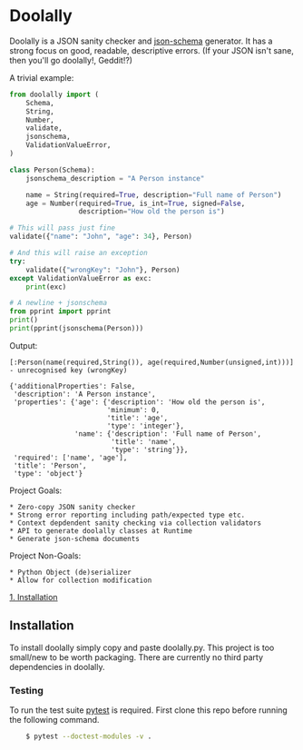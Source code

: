# Doolally

Doolally is a JSON sanity checker and
[json-schema](https://json-schema.org/) generator.
It has a strong focus on good, readable, descriptive errors.
(If your JSON isn't sane, then you'll go doolally!, Geddit!?) 

A trivial example:

```python
from doolally import (
    Schema,
    String,
    Number,
    validate,
    jsonschema,
    ValidationValueError,
)

class Person(Schema):
    jsonschema_description = "A Person instance"

    name = String(required=True, description="Full name of Person")
    age = Number(required=True, is_int=True, signed=False,
                 description="How old the person is")

# This will pass just fine
validate({"name": "John", "age": 34}, Person)

# And this will raise an exception
try:
    validate({"wrongKey": "John"}, Person)
except ValidationValueError as exc:
    print(exc)

# A newline + jsonschema
from pprint import pprint
print()
print(pprint(jsonschema(Person)))
```

Output:

```
[:Person(name(required,String()), age(required,Number(unsigned,int)))] - unrecognised key (wrongKey)

{'additionalProperties': False,
 'description': 'A Person instance',
 'properties': {'age': {'description': 'How old the person is',
                        'minimum': 0,
                        'title': 'age',
                        'type': 'integer'},
                'name': {'description': 'Full name of Person',
                         'title': 'name',
                         'type': 'string'}},
 'required': ['name', 'age'],
 'title': 'Person',
 'type': 'object'}
```

Project Goals:

    * Zero-copy JSON sanity checker 
    * Strong error reporting including path/expected type etc.
    * Context depdendent sanity checking via collection validators
    * API to generate doolally classes at Runtime
    * Generate json-schema documents

Project Non-Goals:

    * Python Object (de)serializer
    * Allow for collection modification

[1. Installation](#Installation)

## Installation

To install doolally simply copy and paste doolally.py.
This project is too small/new to be worth packaging.
There are currently no third party dependencies in doolally.

### Testing

To run the test suite [pytest](https://docs.pytest.org/en/latest/)
is required. First clone this repo before running the following
command.

```bash
    $ pytest --doctest-modules -v .
```